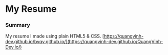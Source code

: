 # My Resume

### Summary

My resume I made using plain HTML5 & CSS.
[https://quangvinh-dev.github.io/bvqv.github.io/](https://quangvinh-dev.github.io/QuangVinh-Dev.io/)
